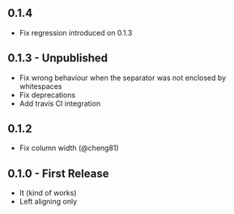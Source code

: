 ## 0.1.4
* Fix regression introduced on 0.1.3

## 0.1.3 - Unpublished
* Fix wrong behaviour when the separator was not enclosed by whitespaces
* Fix deprecations
* Add travis CI integration

## 0.1.2
* Fix column width (@cheng81)

## 0.1.0 - First Release
* It (kind of works)
* Left aligning only
